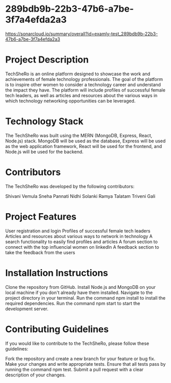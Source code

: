 # 289bdb9b-22b3-47b6-a7be-3f7a4efda2a3
https://sonarcloud.io/summary/overall?id=examly-test_289bdb9b-22b3-47b6-a7be-3f7a4efda2a3

# Project Description
TechSheRo is an online platform designed to showcase the work and achievements of female technology professionals. The goal of the platform is to inspire other women to consider a technology career and understand the impact they have. The platform will include profiles of successful female tech leaders, as well as articles and resources about the various ways in which technology networking opportunities can be leveraged.

# Technology Stack
The TechSheRo was built using the MERN (MongoDB, Express, React, Node.js) stack. MongoDB will be used as the database, Express will be used as the web application framework, React will be used for the frontend, and Node.js will be used for the backend.

# Contributors
The TechSheRo was developed by the following contributors:

Shivani Vemula
Sneha Pannati
Nidhi Solanki
Ramya Talatam
Triveni Gali

# Project Features
User registration and login
Profiles of successful female tech leaders
Articles and resources about various ways to network in technology
A search functionality to easily find profiles and articles
A forum section to connect with the top influencial women on linkedln 
A feedback section to take the feedback from the users 

# Installation Instructions
Clone the repository from GitHub.
Install Node.js and MongoDB on your local machine if you don't already have them installed.
Navigate to the project directory in your terminal.
Run the command npm install to install the required dependencies.
Run the command npm start to start the development server.

# Contributing Guidelines
If you would like to contribute to the TechSheRo, please follow these guidelines:

Fork the repository and create a new branch for your feature or bug fix.
Make your changes and write appropriate tests.
Ensure that all tests pass by running the command npm test.
Submit a pull request with a clear description of your changes.
